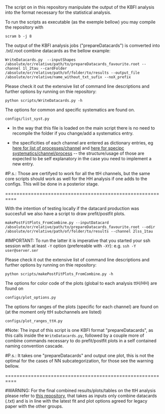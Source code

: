 The script on  in this repository manipulate the output of the KBFI analysis into the format necessary for the statistical analysis.

To run the scripts as executable (as the exemple bellow) you may compile the repository with

```
scram b -j 8
```

The output of the KBFI analysis jobs ("prepareDatacards") is comverted into .txt/.root combine datacards as the bellow example:

```
WriteDatacards.py  --inputShapes /absolute/or/relative/path/to/prepareDatacards_favourite.root --channel 1l_2tau --cardFolder /absolute/or/relative/path/of/folder/to/results --output_file /absolute/or/relative/name_without_txt_sufix --noX_prefix
```

Please check it out the extensive list of command line descriptions and further options by running on thie repository:

```
python scripts/WriteDatacards.py -h
```

The options for common and specific systematics are found on. 

```
configs/list_syst.py
```

- In the way that this file is loaded on the main script there is no need to recompile the folder if you change/add a systematics entry.

- the specificities of each channel are entered as dictionary entries, eg [here for list of processes/channel](https://github.com/HEP-KBFI/CombineHarvester/blob/master/ttH_htt/configs/list_syst.py#L76-L92) and [here for specipc systematics/channel/process](https://github.com/HEP-KBFI/CombineHarvester/blob/master/ttH_htt/configs/list_syst.py#L95-L122) -- the structure/usage of those are expected to be self explanatory in the case you need to implement a new entry.

#P.s.: 
Those are certifyed to work for all the ttH channels, 
but the same core scripts should work as well for the HH analysis if one adds to the configs. This will be done in a posterior stage.

==========================================================

With the intention of testing locally if the datacard production was succesfull we also have a script to draw prefit/postfit plots. 

```
makePostFitPlots_FromCombine.py --inputDatacard /absolute/or/relative/path/to/prepareDatacards_favourite.root --odir  /absolute/or/relative/path/of/folder/to/results --channel 2lss_1tau
```

#IMPORTANT: 
To run the latter it is imperative that you started your ssh session with at least `-Y` option (prefereable with `-XY`): e.g. `ssh -Y user@server.ser`

Please check it out the extensive list of command line descriptions and further options by running on thie repository:

```
python scripts/makePostFitPlots_FromCombine.py -h
```

The options for color code of the plots (global to each analysis ttH/HH) are found on 

```
configs/plot_options.py
```

The options for ranges of the plots (specific for each channel) are found on (at the moment only ttH subchannels are listed)

```
configs/plot_ranges_ttH.py
```

#Note:
The input of this script is one KBFI format "prepareDatacards", as this calls inside the `WriteDatacards.py`, followed by a couple more of combine commands necessary to do prefit/postfit plots in a self contained naming convention cascade. 

#P.s.: 
It takes one "prepareDatacards" and output one plot, this is not the optimal for the cases of NN subcategorization, for those see the warning bellow.

==========================================================

#WARNING: 
For the final combined results/plots/tables on the ttH analysis please refer to [this repository](https://github.com/acarvalh/signal_extraction_tH_ttH), that takes as inputs only combine datacards (.txt) and is in line with the latest fit and plot options agreed for legacy paper with the other groups.


